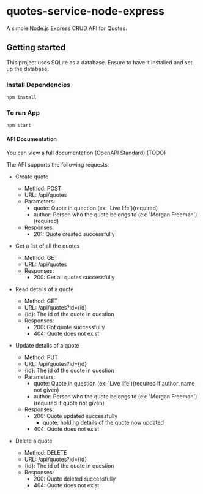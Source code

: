 # quotes-service-node-express

A simple Node.js Express CRUD API for Quotes.

## Getting started

This project uses SQLite as a database. Ensure to have it installed and set up the database.

### Install Dependencies

```
npm install
```

### To run App

```
npm start
```

#### API Documentation

You can view a full documentation (OpenAPI Standard) (TODO)

The API supports the following requests:

- Create quote

  - Method: POST
  - URL: /api/quotes
  - Parameters:
    - quote: Quote in quection (ex: 'Live life')(required)
    - author: Person who the quote belongs to (ex: 'Morgan Freeman') (required)
  - Responses:
    - 201: Quote created successfully

- Get a list of all the quotes

  - Method: GET
  - URL: /api/quotes
  - Responses:
    - 200: Get all quotes successfully

- Read details of a quote

  - Method: GET
  - URL: /api/quotes?id={id}
  - {id}: The id of the quote in question
  - Responses:
    - 200: Got quote successfully
    - 404: Quote does not exist

- Update details of a quote

  - Method: PUT
  - URL: /api/quotes?id={id}
  - {id}: The id of the quote in question
  - Parameters:
    - quote: Quote in question (ex: 'Live life')(required if author_name not given)
    - author: Person who the quote belongs to (ex: 'Morgan Freeman') (required if quote not given)
  - Responses:
    - 200: Quote updated successfully
      - quote: holding details of the quote now updated
    - 404: Quote does not exist

- Delete a quote
  - Method: DELETE
  - URL: /api/quotes?id={id}
  - {id}: The id of the quote in question
  - Responses:
    - 200: Quote deleted successfully
    - 404: Quote does not exist
